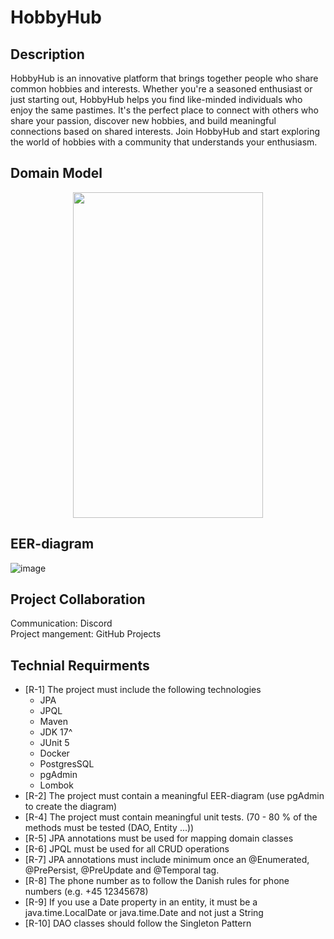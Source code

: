 # HobbyHub

## Description
HobbyHub is an innovative platform that brings together people who share common hobbies and interests.
Whether you're a seasoned enthusiast or just starting out, HobbyHub helps you find like-minded individuals who enjoy the same pastimes.
It's the perfect place to connect with others who share your passion, discover new hobbies, and build meaningful connections based on shared interests.
Join HobbyHub and start exploring the world of hobbies with a community that understands your enthusiasm.



## Domain Model
<p align="center">
  <img align="middle" width="304" height="521" src="https://github.com/TobiasTonndorff/HobbyHub/assets/26737628/52a6c6bf-4ea6-4d1f-9360-e2d91d8d5e30">
</p>

## EER-diagram
![image](https://github.com/TobiasTonndorff/HobbyHub/assets/26737628/f3941d2e-e52b-43fb-95a2-387943af62d5)


## Project Collaboration
Communication: Discord <br />
Project mangement: GitHub Projects


## Technial Requirments
- [R-1] The project must include the following technologies
    - JPA
    - JPQL
    - Maven
    - JDK 17^
    - JUnit 5
    - Docker
    - PostgresSQL
    - pgAdmin
    - Lombok
- [R-2] The project must contain a meaningful EER-diagram (use pgAdmin to create the diagram)
- [R-4] The project must contain meaningful unit tests. (70 - 80 % of the methods must be tested (DAO, Entity ...))
- [R-5] JPA annotations must be used for mapping domain classes
- [R-6] JPQL must be used for all CRUD operations
- [R-7] JPA annotations must include minimum once an @Enumerated, @PrePersist, @PreUpdate and @Temporal tag.
- [R-8] The phone number as to follow the Danish rules for phone numbers (e.g. +45 12345678)
- [R-9] If you use a Date property in an entity, it must be a java.time.LocalDate or java.time.Date and not just a String
- [R-10] DAO classes should follow the Singleton Pattern


